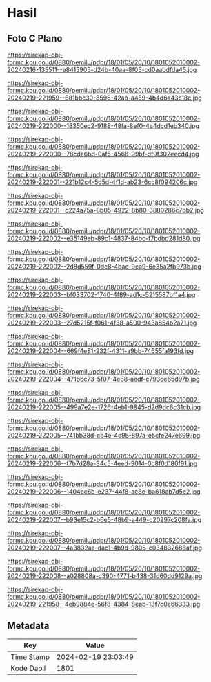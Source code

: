 # Hasil

## Foto C Plano

https://sirekap-obj-formc.kpu.go.id/0880/pemilu/pdpr/18/01/05/20/10/1801052010002-20240216-135511--e8415905-d24b-40aa-8f05-cd0aabdfda45.jpg

https://sirekap-obj-formc.kpu.go.id/0880/pemilu/pdpr/18/01/05/20/10/1801052010002-20240219-221959--681bbc30-8596-42ab-a459-4b4d6a43c18c.jpg

https://sirekap-obj-formc.kpu.go.id/0880/pemilu/pdpr/18/01/05/20/10/1801052010002-20240219-222000--18350ec2-9188-48fa-8ef0-4a4dcd1eb340.jpg

https://sirekap-obj-formc.kpu.go.id/0880/pemilu/pdpr/18/01/05/20/10/1801052010002-20240219-222000--78cda6bd-0af5-4568-99bf-df9f302eecd4.jpg

https://sirekap-obj-formc.kpu.go.id/0880/pemilu/pdpr/18/01/05/20/10/1801052010002-20240219-222001--221b12c4-5d5d-4f1d-ab23-6cc8f094206c.jpg

https://sirekap-obj-formc.kpu.go.id/0880/pemilu/pdpr/18/01/05/20/10/1801052010002-20240219-222001--c224a75a-8b05-4922-8b80-3880286c7bb2.jpg

https://sirekap-obj-formc.kpu.go.id/0880/pemilu/pdpr/18/01/05/20/10/1801052010002-20240219-222002--e35149eb-89c1-4837-84bc-f7bdbd281d80.jpg

https://sirekap-obj-formc.kpu.go.id/0880/pemilu/pdpr/18/01/05/20/10/1801052010002-20240219-222002--2d8d559f-0dc8-4bac-9ca9-6e35a2fb973b.jpg

https://sirekap-obj-formc.kpu.go.id/0880/pemilu/pdpr/18/01/05/20/10/1801052010002-20240219-222003--bf033702-1740-4f89-ad1c-5215587bf1a4.jpg

https://sirekap-obj-formc.kpu.go.id/0880/pemilu/pdpr/18/01/05/20/10/1801052010002-20240219-222003--27d5215f-f061-4f38-a500-943a854b2a71.jpg

https://sirekap-obj-formc.kpu.go.id/0880/pemilu/pdpr/18/01/05/20/10/1801052010002-20240219-222004--669f4e81-232f-4311-a9bb-74655fa193fd.jpg

https://sirekap-obj-formc.kpu.go.id/0880/pemilu/pdpr/18/01/05/20/10/1801052010002-20240219-222004--4716bc73-5f07-4e68-aedf-c793de65d97b.jpg

https://sirekap-obj-formc.kpu.go.id/0880/pemilu/pdpr/18/01/05/20/10/1801052010002-20240219-222005--499a7e2e-1726-4eb1-9845-d2d9dc6c31cb.jpg

https://sirekap-obj-formc.kpu.go.id/0880/pemilu/pdpr/18/01/05/20/10/1801052010002-20240219-222005--741bb38d-cb4e-4c95-897a-e5cfe247e699.jpg

https://sirekap-obj-formc.kpu.go.id/0880/pemilu/pdpr/18/01/05/20/10/1801052010002-20240219-222006--f7b7d28a-34c5-4eed-9014-0c8f0d180f91.jpg

https://sirekap-obj-formc.kpu.go.id/0880/pemilu/pdpr/18/01/05/20/10/1801052010002-20240219-222006--1404cc6b-e237-44f8-ac8e-ba618ab7d5e2.jpg

https://sirekap-obj-formc.kpu.go.id/0880/pemilu/pdpr/18/01/05/20/10/1801052010002-20240219-222007--b93e15c2-b6e5-48b9-a449-c20297c208fa.jpg

https://sirekap-obj-formc.kpu.go.id/0880/pemilu/pdpr/18/01/05/20/10/1801052010002-20240219-222007--4a3832aa-dac1-4b9d-9806-c034832688af.jpg

https://sirekap-obj-formc.kpu.go.id/0880/pemilu/pdpr/18/01/05/20/10/1801052010002-20240219-222008--a028808a-c390-4771-b438-31d60dd9129a.jpg

https://sirekap-obj-formc.kpu.go.id/0880/pemilu/pdpr/18/01/05/20/10/1801052010002-20240219-221958--4eb9884e-56f8-4384-8eab-13f7c0e66333.jpg


## Metadata

| Key        | Value               |
| ---------- | ------------------- |
| Time Stamp | 2024-02-19 23:03:49 |
| Kode Dapil | 1801                |



